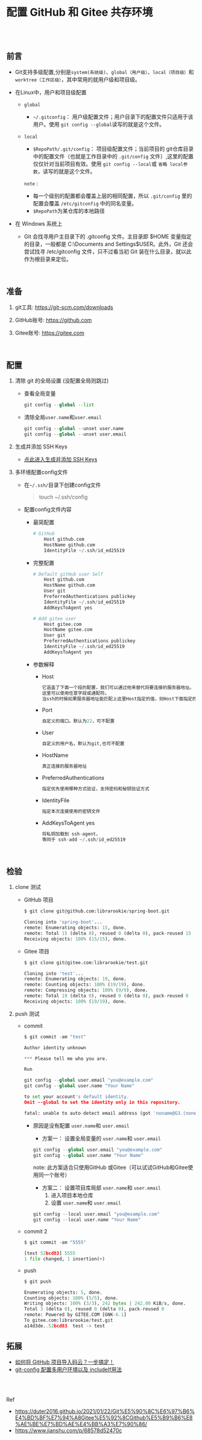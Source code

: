 # 配置 GitHub 和 Gitee 共存环境

</br>
</br>

## 前言

- Git支持多级配置,分别是`system(系统级)`、`global（用户级）`、`local（项目级）`和`worktree（工作区级）`，其中常用的就用户级和项目级。

- 在Linux中，用户和项目级配置

  - `global`
    - `~/.gitconfig`： 用户级配置文件；用户目录下的配置文件只适用于该用户。使用 `git config --global`读写的就是这个文件。

  - `local`
    - `$RepoPath/.git/config`： 项目级配置文件；当前项目的 git仓库目录中的配置文件（也就是工作目录中的 `.git/config` 文件）,这里的配置仅仅针对当前项目有效。使用 `git config --local`或 `省略 local参数`，读写的就是这个文件。

    `note` :

    - 每一个级别的配置都会覆盖上层的相同配置，所以 `.git/config` 里的配置会覆盖 `/etc/gitconfig` 中的同名变量。
    - `$RepoPath`为某仓库的本地路径

- 在 Windows 系统上
  - Git 会找寻用户主目录下的 .gitconfig 文件。主目录即 $HOME 变量指定的目录，一般都是 C:\Documents and Settings\$USER。此外，Git 还会尝试找寻 /etc/gitconfig 文件，只不过看当初 Git 装在什么目录，就以此作为根目录来定位。

</br>

## 准备

1. git工具: <https://git-scm.com/downloads>

2. GitHub账号: <https://github.com>

3. Gitee账号: <https://gitee.com>

</br>

## 配置

1. 清除 git 的全局设置 (没配置全局则跳过)

    - 查看全局变量

        ```py
        git config --global --list
        ```

    - 清除全局`user.name`和`user.email`

        ```py
        git config --global --unset user.name
        git config --global --unset user.email
        ```

2. 生成并添加 SSH Keys

    - [点此进入生成并添加 SSH Keys](https://www.cnblogs.com/librarookie/p/15390170.html "生成&添加 SSH公钥")

3. 多环境配置config文件

    - 在`~/.ssh/`目录下创建config文件
        > touch ~/.ssh/config

    - 配置config文件内容

      - 最简配置

        ```py
        # GitHub
            Host github.com
            HostName github.com
            IdentityFile ~/.ssh/id_ed25519
        ```

      - 完整配置

        ```py
        # Default gitHub user Self
            Host github.com
            HostName github.com
            User git
            PreferredAuthentications publickey
            IdentityFile ~/.ssh/id_ed25519
            AddKeysToAgent yes

        # Add gitee user
            Host gitee.com
            HostName gitee.com
            User git
            PreferredAuthentications publickey
            IdentityFile ~/.ssh/id_ed25519
            AddKeysToAgent yes
        ```

      - 参数解释

        - Host

            ```py
            它涵盖了下面一个段的配置，我们可以通过他来替代将要连接的服务器地址。
            这里可以使用任意字段或通配符。
            当ssh的时候如果服务器地址能匹配上这里Host指定的值，则Host下面指定的HostName将被作为最终的服务器地址使用，并且将使用该Host字段下面配置的所有自定义配置来覆盖默认的/etc/ssh/ssh_config配置信息。
            ```

        - Port

            ```py
            自定义的端口。默认为22，可不配置
            ```

        - User

            ```py
            自定义的用户名，默认为git,也可不配置
            ```

        - HostName

            ```py
            真正连接的服务器地址
            ```

        - PreferredAuthentications

            ```py
            指定优先使用哪种方式验证，支持密码和秘钥验证方式
            ```

        - IdentityFile

            ```py
            指定本次连接使用的密钥文件
            ```

        - AddKeysToAgent yes

            ```py
            将私钥加载到 ssh-agent，
            等同于 ssh-add ~/.ssh/id_ed25519
            ```

</br>

## 检验

1. clone 测试

    - GitHub 项目

        ```py
        $ git clone git@github.com:librarookie/spring-boot.git

        Cloning into 'spring-boot'...
        remote: Enumerating objects: 15, done.
        remote: Total 15 (delta 0), reused 0 (delta 0), pack-reused 15
        Receiving objects: 100% (15/15), done.
        ```

    - Gitee 项目

        ```py
        $ git clone git@gitee.com:librarookie/test.git

        Cloning into 'test'...
        remote: Enumerating objects: 19, done.
        remote: Counting objects: 100% (19/19), done.
        remote: Compressing objects: 100% (9/9), done.
        remote: Total 19 (delta 0), reused 0 (delta 0), pack-reused 0
        Receiving objects: 100% (19/19), done.
        ```

2. push 测试

    - commit

        ```py
        $ git commit -am "test"

        Author identity unknown

        *** Please tell me who you are.

        Run

        git config --global user.email "you@example.com"
        git config --global user.name "Your Name"

        to set your account's default identity.
        Omit --global to set the identity only in this repository.

        fatal: unable to auto-detect email address (got 'noname@G3.(none)')
        ```

      - 原因是没有配置 `user.name`和 `user.email`
        - 方案一： 设置全局变量的 `user.name`和 `user.email`

        ```py
        git config --global user.email "you@example.com"
        git config --global user.name "Your Name"
        ```

        note: 此方案适合只使用GitHub 或Gitee（可以试试GitHub和Gitee使用同一个账号）

        - 方案二： 设置项目库局部 `user.name`和 `user.email`
            1. 进入项目本地仓库
            2. 设置 `user.name`和 `user.email`

        ```py
        git config --local user.email "you@example.com"
        git config --local user.name "Your Name"
        ```

    - commit 2

        ```py
        $ git commit -am "5555" 

        [test 52bcd83] 5555
        1 file changed, 1 insertion(+)
        ```

    - push

        ```py
        $ git push 

        Enumerating objects: 5, done.
        Counting objects: 100% (5/5), done.
        Writing objects: 100% (3/3), 242 bytes | 242.00 KiB/s, done.
        Total 3 (delta 0), reused 0 (delta 0), pack-reused 0
        remote: Powered by GITEE.COM [GNK-6.1]
        To gitee.com:librarookie/test.git
        a14d3de..52bcd83  test -> test
        ```

## 拓展

- [如何将 GitHub 项目导入码云？一步搞定！](https://blog.gitee.com/2018/06/05/github_to_gitee/ "如何将 GitHub 项目导入码云？一步搞定！")
- [git-config 配置多用户环境以及 includeIf用法](https://www.cnblogs.com/librarookie/p/15697181.html "git-config 配置多用户环境以及 includeIf用法")

</br>
</br>

Ref

- <https://duter2016.github.io/2021/01/22/Git%E5%90%8C%E6%97%B6%E4%BD%BF%E7%94%A8Gitee%E5%92%8CGithub%E5%B9%B6%E8%AE%BE%E7%BD%AE%E4%BB%A3%E7%90%86/>
- <https://www.jianshu.com/p/68578d52470c>
